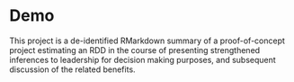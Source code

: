 # Demo

This project is a de-identified RMarkdown summary of a proof-of-concept project estimating an RDD in the course of presenting strengthened inferences to leadership for decision making purposes, and subsequent discussion of the related benefits.   
